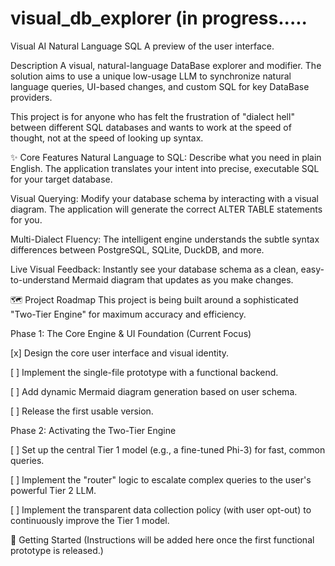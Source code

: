 # visual_db_explorer (in progress.....
Visual AI Natural Language SQL
A preview of the user interface.

Description
A visual, natural-language DataBase explorer and modifier. The solution aims to use a unique low-usage LLM to synchronize natural language queries, UI-based changes, and custom SQL for key DataBase providers.

This project is for anyone who has felt the frustration of "dialect hell" between different SQL databases and wants to work at the speed of thought, not at the speed of looking up syntax.

✨ Core Features
Natural Language to SQL: Describe what you need in plain English. The application translates your intent into precise, executable SQL for your target database.

Visual Querying: Modify your database schema by interacting with a visual diagram. The application will generate the correct ALTER TABLE statements for you.

Multi-Dialect Fluency: The intelligent engine understands the subtle syntax differences between PostgreSQL, SQLite, DuckDB, and more.

Live Visual Feedback: Instantly see your database schema as a clean, easy-to-understand Mermaid diagram that updates as you make changes.

🗺️ Project Roadmap
This project is being built around a sophisticated "Two-Tier Engine" for maximum accuracy and efficiency.

Phase 1: The Core Engine & UI Foundation (Current Focus)

[x] Design the core user interface and visual identity.

[ ] Implement the single-file prototype with a functional backend.

[ ] Add dynamic Mermaid diagram generation based on user schema.

[ ] Release the first usable version.

Phase 2: Activating the Two-Tier Engine

[ ] Set up the central Tier 1 model (e.g., a fine-tuned Phi-3) for fast, common queries.

[ ] Implement the "router" logic to escalate complex queries to the user's powerful Tier 2 LLM.

[ ] Implement the transparent data collection policy (with user opt-out) to continuously improve the Tier 1 model.

🚀 Getting Started
(Instructions will be added here once the first functional prototype is released.)
